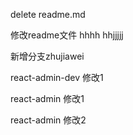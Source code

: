 delete readme.md

修改readme文件
hhhh
hhjjjjj

新增分支zhujiawei



react-admin-dev 修改1

react-admin 修改1

react-admin 修改2

